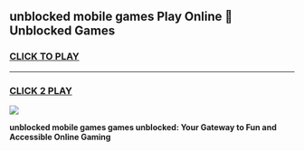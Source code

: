 
## unblocked mobile games Play Online 👋 Unblocked Games
<h3>
<a href="https://premium.freeplayer.one?title=unblocked_mobile_games&ref=19F">CLICK TO PLAY</a></h3>
<hr>

<h3>
<a href="https://premium.freeplayer.one?title=unblocked_mobile_games&ref=19F">CLICK 2 PLAY</a>
  
</h3>

<a href="https://premium.freeplayer.one?title=unblocked_mobile_games&ref=19F"><img src="https://clearcache.store/games.png"></a>


**unblocked mobile games games unblocked: Your Gateway to Fun and Accessible Online Gaming**
